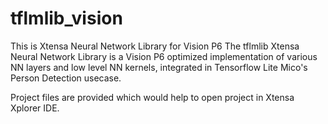 # tflmlib_vision
This is Xtensa Neural Network Library for Vision P6 
The tflmlib Xtensa Neural Network Library is a Vision P6 optimized implementation of various NN layers and low level NN kernels, integrated in Tensorflow Lite Mico's Person Detection usecase.

Project files are provided which would help to open project in Xtensa Xplorer IDE.
